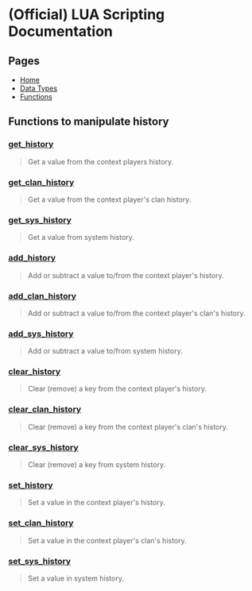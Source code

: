 
# (Official) LUA Scripting Documentation

## Pages

- [Home](../../index)
- [Data Types](../data-types)
- [Functions](../functions)

## Functions to manipulate history

### [get_history](history/get_history)

> Get a value from the context players history.

### [get_clan_history](history/get_clan_history)

> Get a value from the context player's clan history.

### [get_sys_history](history/get_sys_history)

> Get a value from system history.

### [add_history](history/add_history)

> Add or subtract a value to/from the context player's history.

### [add_clan_history](history/add_clan_history)

> Add or subtract a value to/from the context player's clan's history.

### [add_sys_history](history/add_sys_history)

> Add or subtract a value to/from system history.

### [clear_history](history/clear_history)

> Clear (remove) a key from the context player's history.

### [clear_clan_history](history/clear_clan_history)

> Clear (remove) a key from the context player's clan's history.

### [clear_sys_history](history/clear_sys_history)

> Clear (remove) a key from system history.

### [set_history](history/set_history)

> Set a value in the context player's history.

### [set_clan_history](history/set_clan_history)

> Set a value in the context player's clan's history.

### [set_sys_history](history/set_sys_history)

> Set a value in system history.
